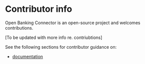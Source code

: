 # Contributor info

Open Banking Connector is an open-source project and welcomes contributions.

[To be updated with more info re. contriubtions]

See the following sections for contributor guidance on:

- [documentation](./documentation)

